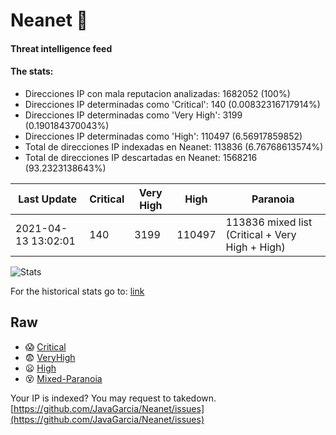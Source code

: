 # Neanet :hocho:
#### Threat intelligence feed
#### The stats:

- Direcciones IP con mala reputacion analizadas: 1682052 (100%)
- Direcciones IP determinadas como 'Critical':  140 (0.00832316717914%)
- Direcciones IP determinadas como 'Very High':  3199 (0.190184370043%)
- Direcciones IP determinadas como 'High':  110497 (6.56917859852)
- Total de direcciones IP indexadas en Neanet:  113836 (6.76768613574%)
- Total de direcciones IP descartadas en Neanet:  1568216 (93.2323138643%)

| Last Update | Critical | Very High | High | Paranoia |
| --- | --- | --- | --- | --- |
| 2021-04-13 13:02:01 | 140 | 3199 | 110497 | 113836 mixed list (Critical + Very High + High)|

![Stats](https://docs.google.com/spreadsheets/d/e/2PACX-1vSnaNMIXVabIpDJjufMlzH7poXnshF3mgd8Is1g9ytUEzVsP5my4Trn8f-xkoLLQ38xpL3HtmUexLo6/pubchart?oid=501124687&format=image)

For the historical stats go to: [link](/stats.csv)
## Raw
- :scream: [Critical](https://raw.githubusercontent.com/JavaGarcia/Neanet/master/blacklists/neanet_critical.txt)
- :fearful: [VeryHigh](https://raw.githubusercontent.com/JavaGarcia/Neanet/master/blacklists/neanet_veryHigh.txtt)
- :frowning: [High](https://raw.githubusercontent.com/JavaGarcia/Neanet/master/blacklists/neanet_high.txt)
- :dizzy_face: [Mixed-Paranoia](https://raw.githubusercontent.com/JavaGarcia/Neanet/master/blacklists/neanet_all.txt)


Your IP is indexed? You may request to takedown. [https://github.com/JavaGarcia/Neanet/issues](https://github.com/JavaGarcia/Neanet/issues)




























































































































































































































































































































































































































































































































































































































































































































































































































































































































































































































































































































































































































































































































































































































































































































































































































































































































































































































































































































































































































































































































































































































































































































































































































































































































































































































































































































































































































































































































































































































































































































































































































































































































































































































































































































































































































































































































































































































































































































































































































































































































































































































































































































































































































































































































































































































































































































































































































































































































































































































































































































































































































































































































































































































































































































































































































































































































































































